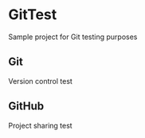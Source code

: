# GitTest
Sample project for Git testing purposes
## Git
Version control test
## GitHub
Project sharing test
